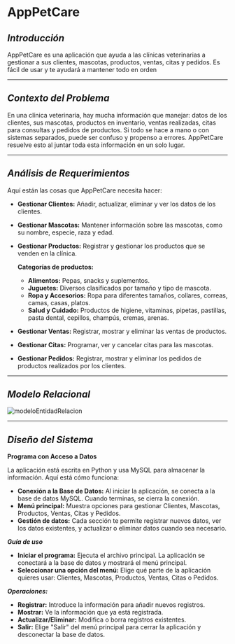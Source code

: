 # AppPetCare
***Introducción***
----
AppPetCare es una aplicación que ayuda a las clínicas veterinarias a gestionar a sus clientes, mascotas, productos, ventas, citas y pedidos. Es fácil de usar y te ayudará a mantener todo en orden

----

***Contexto del Problema***
---
En una clínica veterinaria, hay mucha información que manejar: datos de los clientes, sus mascotas, productos en inventario, ventas realizadas, citas para consultas y pedidos de productos. Si todo se hace a mano o con sistemas separados, puede ser confuso y propenso a errores. AppPetCare resuelve esto al juntar toda esta información en un solo lugar.

---
***Análisis de Requerimientos***
---

Aquí están las cosas que AppPetCare necesita hacer:

- **Gestionar Clientes:** Añadir, actualizar, eliminar y ver los datos de los clientes.
- **Gestionar Mascotas:** Mantener información sobre las mascotas, como su nombre, especie, raza y edad.
- **Gestionar Productos:** Registrar y gestionar los productos que se venden en la clínica.

    **Categorías de productos:**

    - **Alimentos:** Pepas, snacks y suplementos.
    - **Juguetes:** Diversos clasificados por tamaño y tipo de mascota.
    - **Ropa y Accesorios:** Ropa para diferentes tamaños, collares, correas, camas, casas, platos.
    - **Salud y Cuidado:** Productos de higiene, vitaminas, pipetas, pastillas, pasta dental, cepillos, champús, cremas, arenas.
    
- **Gestionar Ventas:** Registrar, mostrar y eliminar las ventas de productos.
- **Gestionar Citas:** Programar, ver y cancelar citas para las mascotas.
- **Gestionar Pedidos:** Registrar, mostrar y eliminar los pedidos de productos realizados por los clientes. 

---
## ***Modelo Relacional***
![modeloEntidadRelacion](https://github.com/user-attachments/assets/1d1334d1-de15-454a-9b6a-0aacd865f6eb)

-----
***Diseño del Sistema***
---

**Programa con Acceso a Datos**

La aplicación está escrita en Python y usa MySQL para almacenar la información. Aquí está cómo funciona:

- **Conexión a la Base de Datos:** Al iniciar la aplicación, se conecta a la base de datos MySQL. Cuando terminas, se cierra la conexión.
- **Menú principal:** Muestra opciones para gestionar Clientes, Mascotas, Productos, Ventas, Citas y Pedidos.
- **Gestión de datos:** Cada sección te permite registrar nuevos datos, ver los datos existentes, y actualizar o eliminar datos cuando sea necesario.

***Guía de uso***

- **Iniciar el programa:** Ejecuta el archivo principal. La aplicación se conectará a la base de datos y mostrará el menú principal.
- **Seleccionar una opción del menú:** Elige qué parte de la aplicación quieres usar: Clientes, Mascotas, Productos, Ventas, Citas o Pedidos.

***Operaciones:***

- **Registrar:** Introduce la información para añadir nuevos registros.
- **Mostrar:** Ve la información que ya está registrada.
- **Actualizar/Eliminar:** Modifica o borra registros existentes.
- **Salir:** Elige "Salir" del menú principal para cerrar la aplicación y desconectar la base de datos.

